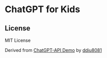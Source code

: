 # ChatGPT for Kids


## License

MIT License

Derived from [ChatGPT-API Demo](https://github.com/ddiu8081/chatgpt-demo) by [ddiu8081](https://github.com/ddiu8081/chatgpt-demo/blob/main/LICENSE)

